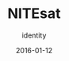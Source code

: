 ---
title: NITEsat
subtitle: identity
layout: default
modal-id: 6
date: 2016-01-12
description: Created for The Adler Planetarium | Far Horizon's Earth imaging Cubesat intiative. The identity for NITEsat (Night Imaging & Tracking Experiment Satellite) drew inspiration from technology and aerial photography. It looks geographical and of-this-earth, as well as space-age and futuristic. It represents both the Cubesat, and what the Cubesat will be looking down upon.<p><p style="color:#95a5a6;"><i> Collaborative work <a href="http://wewantto.design">We Want To __</a> / <a href="http://cbgworks.com/">Christopher Givens</i></a></p>
img: ['Nitesat02.png', 'Nitesat03.jpg','NiteSat01.jpg' , 'NITEsat-sketches.jpg']
thumbnail: NiteSat_thumb.jpg
alt: image-alt
project-date: March 2016
client: The Adler Planetarium
category: identity


---